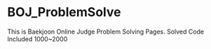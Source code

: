 # BOJ_ProblemSolve
This is Baekjoon Online Judge Problem Solving Pages.
Solved Code Included 1000~2000

